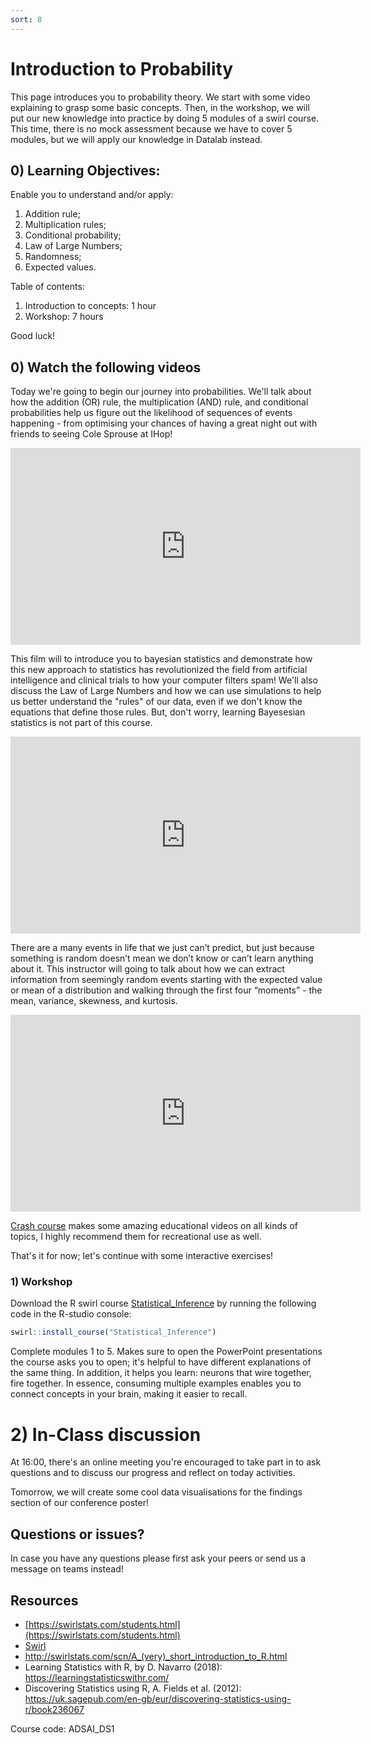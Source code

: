 ```yaml
---
sort: 8
---
```


# Introduction to Probability
This page introduces you to probability theory. We start with some video explaining to grasp some basic concepts. Then, in the workshop, we will put our new knowledge into practice by doing 5 modules of a swirl course. This time, there is no mock assessment because we have to cover 5 modules, but we will apply our knowledge in Datalab instead.


## 0) Learning Objectives:
Enable you to understand and/or apply:
1. Addition rule;
2. Multiplication rules;
3. Conditional probability;
4. Law of Large Numbers;
5. Randomness;
6. Expected values.

Table of contents:
1. Introduction to concepts: 1 hour
2. Workshop: 7 hours

Good luck!



## 0) Watch the following videos
Today we're going to begin our journey into probabilities. We'll talk about how the addition (OR) rule, the multiplication (AND) rule, and conditional probabilities help us figure out the likelihood of sequences of events happening - from optimising your chances of having a great night out with friends to seeing Cole Sprouse at IHop!
<iframe width="560" height="315" src="https://www.youtube.com/embed/OyddY7DlV58" title="YouTube video player" frameborder="0" allow="accelerometer; autoplay; clipboard-write; encrypted-media; gyroscope; picture-in-picture" allowfullscreen></iframe>




This film will to introduce you to bayesian statistics and demonstrate how this new approach to statistics has revolutionized the field from artificial intelligence and clinical trials to how your computer filters spam! We'll also discuss the Law of Large Numbers and how we can use simulations to help us better understand the "rules" of our data, even if we don't know the equations that define those rules.  But, don't worry, learning Bayesesian statistics is not part of this course.
<iframe width="560" height="315" src="https://www.youtube.com/embed/oZCskBpHWyk" title="YouTube video player" frameborder="0" allow="accelerometer; autoplay; clipboard-write; encrypted-media; gyroscope; picture-in-picture" allowfullscreen></iframe>


There are a many events in life that we just can’t predict, but just because something is random doesn’t mean we don’t know or can’t learn anything about it. This instructor will going to talk about how we can extract information from seemingly random events starting with the expected value or mean of a distribution and walking through the first four “moments”  - the mean, variance, skewness, and kurtosis.
<iframe width="560" height="315" src="https://www.youtube.com/embed/jL9en6NvQfk" title="YouTube video player" frameborder="0" allow="accelerometer; autoplay; clipboard-write; encrypted-media; gyroscope; picture-in-picture" allowfullscreen></iframe>



[Crash course](https://www.youtube.com/channel/UCX6b17PVsYBQ0ip5gyeme-Q) makes some amazing educational videos on all kinds of topics, I highly recommend them for recreational use as well.

That's it for now; let's continue with some interactive exercises!



### 1) Workshop
Download the R swirl course [Statistical_Inference](https://github.com/swirldev/swirl_courses) by running the following code in the R-studio console:
```R
swirl::install_course("Statistical_Inference")
```
Complete modules 1 to 5. Makes sure to open the PowerPoint presentations the course asks you to open; it's helpful to have different explanations of the same thing. In addition, it helps you learn: neurons that wire together, fire together. In essence, consuming multiple examples enables you to connect concepts in your brain, making it easier to recall.

# 2)  In-Class discussion
At 16:00, there's an online meeting you're encouraged to take part in to ask questions and to discuss our progress and reflect on today activities.

Tomorrow, we will create some cool data visualisations for the findings section of our conference poster!


## Questions or issues?
In case you have any questions please first ask your peers or send us a message on teams instead!

## Resources
- [https://swirlstats.com/students.html](https://swirlstats.com/students.html)
- [Swirl](https://swirlstats.com/help.html)
- http://swirlstats.com/scn/A_(very)_short_introduction_to_R.html
- Learning Statistics with R, by D. Navarro (2018):  https://learningstatisticswithr.com/  
- Discovering Statistics using R, A. Fields et al. (2012): https://uk.sagepub.com/en-gb/eur/discovering-statistics-using-r/book236067  

Course code: ADSAI_DS1
